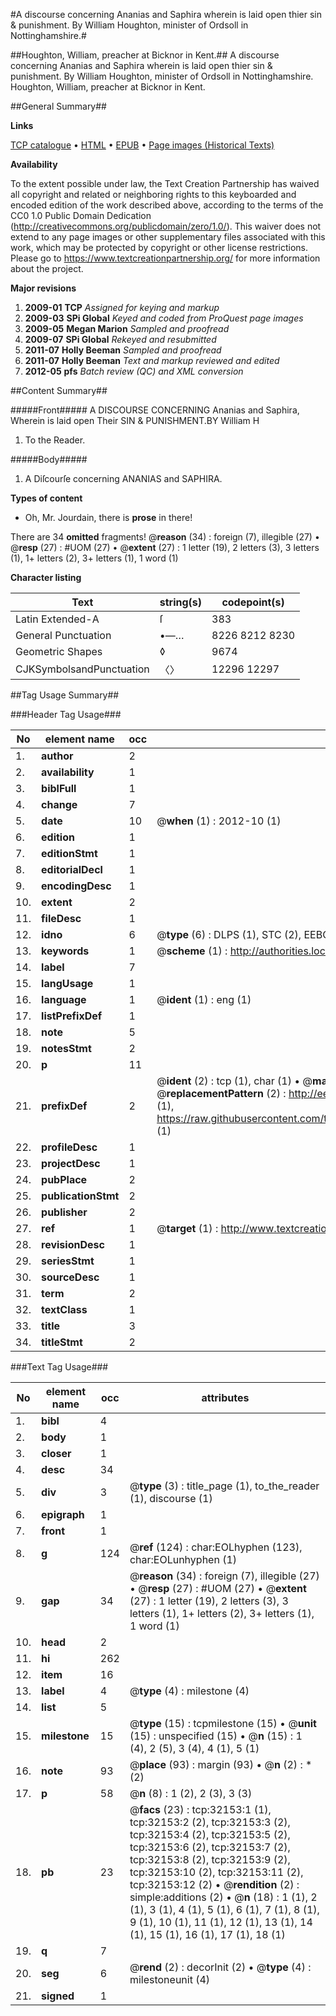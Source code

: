 #A discourse concerning Ananias and Saphira wherein is laid open thier sin & punishment. By William Houghton, minister of Ordsoll in Nottinghamshire.#

##Houghton, William, preacher at Bicknor in Kent.##
A discourse concerning Ananias and Saphira wherein is laid open thier sin & punishment. By William Houghton, minister of Ordsoll in Nottinghamshire.
Houghton, William, preacher at Bicknor in Kent.

##General Summary##

**Links**

[TCP catalogue](http://www.ota.ox.ac.uk/tcp/)  • 
[HTML](http://tei.it.ox.ac.uk/tcp/Texts-HTML/free/A44/A44606.html)  • 
[EPUB](http://tei.it.ox.ac.uk/tcp/Texts-EPUB/free/A44/A44606.epub) • 
[Page images (Historical Texts)](https://historicaltexts.jisc.ac.uk/eebo-99827730e)

**Availability**

To the extent possible under law, the Text Creation Partnership has waived all copyright and related or neighboring rights to this keyboarded and encoded edition of the work described above, according to the terms of the CC0 1.0 Public Domain Dedication (http://creativecommons.org/publicdomain/zero/1.0/). This waiver does not extend to any page images or other supplementary files associated with this work, which may be protected by copyright or other license restrictions. Please go to https://www.textcreationpartnership.org/ for more information about the project.

**Major revisions**

1. __2009-01__ __TCP__ *Assigned for keying and markup*
1. __2009-03__ __SPi Global__ *Keyed and coded from ProQuest page images*
1. __2009-05__ __Megan Marion__ *Sampled and proofread*
1. __2009-07__ __SPi Global__ *Rekeyed and resubmitted*
1. __2011-07__ __Holly Beeman__ *Sampled and proofread*
1. __2011-07__ __Holly Beeman__ *Text and markup reviewed and edited*
1. __2012-05__ __pfs__ *Batch review (QC) and XML conversion*

##Content Summary##

#####Front#####
A DISCOURSE CONCERNING Ananias and Saphira, Wherein is laid open Their SIN & PUNISHMENT.BY William H
1. To the Reader.

#####Body#####

1. A Diſcourſe concerning ANANIAS and SAPHIRA.

**Types of content**

  * Oh, Mr. Jourdain, there is **prose** in there!

There are 34 **omitted** fragments! 
 @__reason__ (34) : foreign (7), illegible (27)  •  @__resp__ (27) : #UOM (27)  •  @__extent__ (27) : 1 letter (19), 2 letters (3), 3 letters (1), 1+ letters (2), 3+ letters (1), 1 word (1)

**Character listing**


|Text|string(s)|codepoint(s)|
|---|---|---|
|Latin Extended-A|ſ|383|
|General Punctuation|•—…|8226 8212 8230|
|Geometric Shapes|◊|9674|
|CJKSymbolsandPunctuation|〈〉|12296 12297|

##Tag Usage Summary##

###Header Tag Usage###

|No|element name|occ|attributes|
|---|---|---|---|
|1.|__author__|2||
|2.|__availability__|1||
|3.|__biblFull__|1||
|4.|__change__|7||
|5.|__date__|10| @__when__ (1) : 2012-10 (1)|
|6.|__edition__|1||
|7.|__editionStmt__|1||
|8.|__editorialDecl__|1||
|9.|__encodingDesc__|1||
|10.|__extent__|2||
|11.|__fileDesc__|1||
|12.|__idno__|6| @__type__ (6) : DLPS (1), STC (2), EEBO-CITATION (1), PROQUEST (1), VID (1)|
|13.|__keywords__|1| @__scheme__ (1) : http://authorities.loc.gov/ (1)|
|14.|__label__|7||
|15.|__langUsage__|1||
|16.|__language__|1| @__ident__ (1) : eng (1)|
|17.|__listPrefixDef__|1||
|18.|__note__|5||
|19.|__notesStmt__|2||
|20.|__p__|11||
|21.|__prefixDef__|2| @__ident__ (2) : tcp (1), char (1)  •  @__matchPattern__ (2) : ([0-9\-]+):([0-9IVX]+) (1), (.+) (1)  •  @__replacementPattern__ (2) : http://eebo.chadwyck.com/downloadtiff?vid=$1&page=$2 (1), https://raw.githubusercontent.com/textcreationpartnership/Texts/master/tcpchars.xml#$1 (1)|
|22.|__profileDesc__|1||
|23.|__projectDesc__|1||
|24.|__pubPlace__|2||
|25.|__publicationStmt__|2||
|26.|__publisher__|2||
|27.|__ref__|1| @__target__ (1) : http://www.textcreationpartnership.org/docs/. (1)|
|28.|__revisionDesc__|1||
|29.|__seriesStmt__|1||
|30.|__sourceDesc__|1||
|31.|__term__|2||
|32.|__textClass__|1||
|33.|__title__|3||
|34.|__titleStmt__|2||


###Text Tag Usage###

|No|element name|occ|attributes|
|---|---|---|---|
|1.|__bibl__|4||
|2.|__body__|1||
|3.|__closer__|1||
|4.|__desc__|34||
|5.|__div__|3| @__type__ (3) : title_page (1), to_the_reader (1), discourse (1)|
|6.|__epigraph__|1||
|7.|__front__|1||
|8.|__g__|124| @__ref__ (124) : char:EOLhyphen (123), char:EOLunhyphen (1)|
|9.|__gap__|34| @__reason__ (34) : foreign (7), illegible (27)  •  @__resp__ (27) : #UOM (27)  •  @__extent__ (27) : 1 letter (19), 2 letters (3), 3 letters (1), 1+ letters (2), 3+ letters (1), 1 word (1)|
|10.|__head__|2||
|11.|__hi__|262||
|12.|__item__|16||
|13.|__label__|4| @__type__ (4) : milestone (4)|
|14.|__list__|5||
|15.|__milestone__|15| @__type__ (15) : tcpmilestone (15)  •  @__unit__ (15) : unspecified (15)  •  @__n__ (15) : 1 (4), 2 (5), 3 (4), 4 (1), 5 (1)|
|16.|__note__|93| @__place__ (93) : margin (93)  •  @__n__ (2) : * (2)|
|17.|__p__|58| @__n__ (8) : 1 (2), 2 (3), 3 (3)|
|18.|__pb__|23| @__facs__ (23) : tcp:32153:1 (1), tcp:32153:2 (2), tcp:32153:3 (2), tcp:32153:4 (2), tcp:32153:5 (2), tcp:32153:6 (2), tcp:32153:7 (2), tcp:32153:8 (2), tcp:32153:9 (2), tcp:32153:10 (2), tcp:32153:11 (2), tcp:32153:12 (2)  •  @__rendition__ (2) : simple:additions (2)  •  @__n__ (18) : 1 (1), 2 (1), 3 (1), 4 (1), 5 (1), 6 (1), 7 (1), 8 (1), 9 (1), 10 (1), 11 (1), 12 (1), 13 (1), 14 (1), 15 (1), 16 (1), 17 (1), 18 (1)|
|19.|__q__|7||
|20.|__seg__|6| @__rend__ (2) : decorInit (2)  •  @__type__ (4) : milestoneunit (4)|
|21.|__signed__|1||
